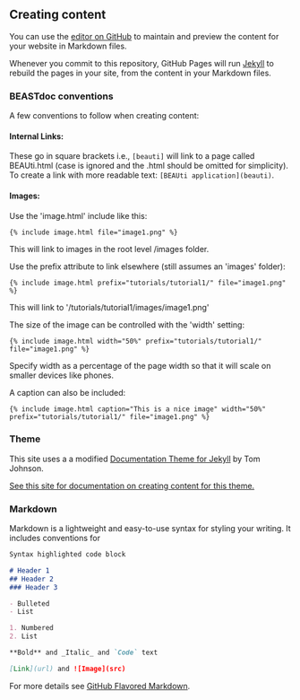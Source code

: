 ## Creating content

You can use the [editor on GitHub](https://github.com/beast-dev/doc/edit/master/README.md) to maintain and preview the content for your website in Markdown files.

Whenever you commit to this repository, GitHub Pages will run [Jekyll](https://jekyllrb.com/) to rebuild the pages in your site, from the content in your Markdown files.

### BEASTdoc conventions

A few conventions to follow when creating content:

#### Internal Links:

These go in square brackets i.e., `[beauti]` will link to a page called BEAUti.html (case is ignored and the .html should be omitted for simplicity). To create a link with more readable text: 
`[BEAUti application](beauti)`. 

#### Images:

Use the 'image.html' include like this:

`{% include image.html file="image1.png" %}`

This will link to images in the root level /images folder.

Use the prefix attribute to link elsewhere (still assumes an 'images' folder):

`{% include image.html prefix="tutorials/tutorial1/" file="image1.png" %}`

This will link to '/tutorials/tutorial1/images/image1.png'

The size of the image can be controlled with the 'width' setting:

`{% include image.html width="50%" prefix="tutorials/tutorial1/" file="image1.png" %}`

Specify width as a percentage of the page width so that it will scale on smaller devices like phones.

A caption can also be included:

`{% include image.html caption="This is a nice image" width="50%" prefix="tutorials/tutorial1/" file="image1.png" %}`

### Theme

This site uses a a modified <a href="https://github.com/tomjohnson1492/documentation-theme-jekyll/">Documentation Theme for Jekyll</a> by Tom Johnson.

[See this site for documentation on creating content for this theme.](http://idratherbewriting.com/documentation-theme-jekyll/)

### Markdown

Markdown is a lightweight and easy-to-use syntax for styling your writing. It includes conventions for

```markdown
Syntax highlighted code block

# Header 1
## Header 2
### Header 3

- Bulleted
- List

1. Numbered
2. List

**Bold** and _Italic_ and `Code` text

[Link](url) and ![Image](src)
```

For more details see [GitHub Flavored Markdown](https://guides.github.com/features/mastering-markdown/).

